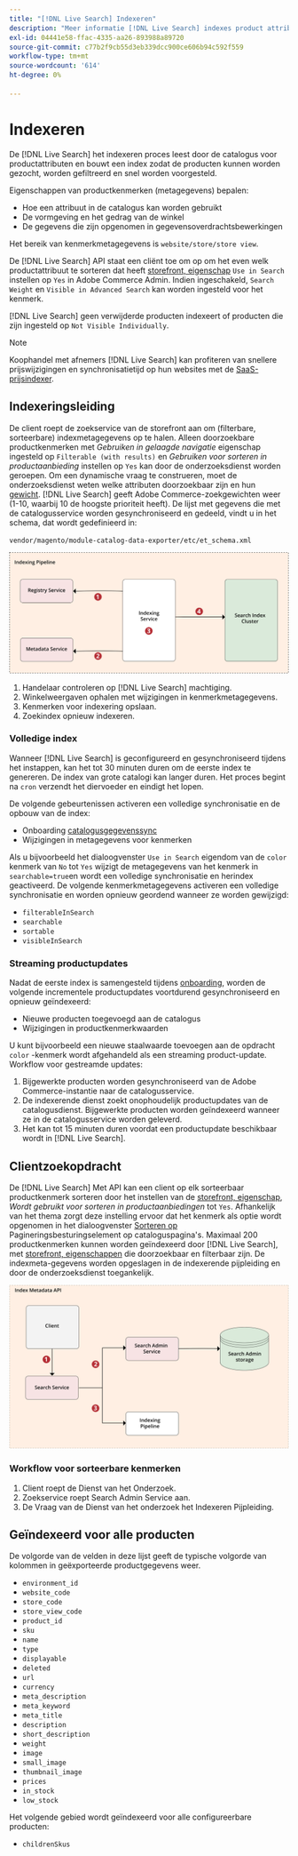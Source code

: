 ```yaml
---
title: "[!DNL Live Search] Indexeren"
description: "Meer informatie [!DNL Live Search] indexes product attribute properties."
exl-id: 04441e58-ffac-4335-aa26-893988a89720
source-git-commit: c77b2f9cb55d3eb339dcc900ce606b94c592f559
workflow-type: tm+mt
source-wordcount: '614'
ht-degree: 0%

---
```


# Indexeren

De [!DNL Live Search] het indexeren proces leest door de catalogus voor productattributen en bouwt een index zodat de producten kunnen worden gezocht, worden gefiltreerd en snel worden voorgesteld.

Eigenschappen van productkenmerken (metagegevens) bepalen:

* Hoe een attribuut in de catalogus kan worden gebruikt
* De vormgeving en het gedrag van de winkel
* De gegevens die zijn opgenomen in gegevensoverdrachtsbewerkingen

Het bereik van kenmerkmetagegevens is `website/store/store view`.

De [!DNL Live Search] API staat een cliënt toe om op om het even welk productattribuut te sorteren dat heeft [storefront, eigenschap](https://experienceleague.adobe.com/docs/commerce-admin/catalog/product-attributes/product-attributes.html) `Use in Search` instellen op `Yes` in Adobe Commerce Admin. Indien ingeschakeld, `Search Weight` en `Visible in Advanced Search` kan worden ingesteld voor het kenmerk.

[!DNL Live Search] geen verwijderde producten indexeert of producten die zijn ingesteld op `Not Visible Individually`.

>[!NOTE]
>
> Koophandel met afnemers [!DNL Live Search] kan profiteren van snellere prijswijzigingen en synchronisatietijd op hun websites met de [SaaS-prijsindexer](../price-index/index.md).

## Indexeringsleiding

De client roept de zoekservice van de storefront aan om (filterbare, sorteerbare) indexmetagegevens op te halen. Alleen doorzoekbare productkenmerken met *Gebruiken in gelaagde navigatie* eigenschap ingesteld op `Filterable (with results)` en *Gebruiken voor sorteren in productaanbieding* instellen op `Yes` kan door de onderzoeksdienst worden geroepen.
Om een dynamische vraag te construeren, moet de onderzoeksdienst weten welke attributen doorzoekbaar zijn en hun [gewicht](https://experienceleague.adobe.com/docs/commerce-admin/catalog/catalog/search/search-results.html#weighted-search). [!DNL Live Search] geeft Adobe Commerce-zoekgewichten weer (1-10, waarbij 10 de hoogste prioriteit heeft). De lijst met gegevens die met de catalogusservice worden gesynchroniseerd en gedeeld, vindt u in het schema, dat wordt gedefinieerd in:

`vendor/magento/module-catalog-data-exporter/etc/et_schema.xml`

![[!DNL Live Search] indexeren, clientzoekdiagram](assets/indexing-pipeline.svg)

1. Handelaar controleren op [!DNL Live Search] machtiging.
1. Winkelweergaven ophalen met wijzigingen in kenmerkmetagegevens.
1. Kenmerken voor indexering opslaan.
1. Zoekindex opnieuw indexeren.

### Volledige index

Wanneer [!DNL Live Search] is geconfigureerd en gesynchroniseerd tijdens het instappen, kan het tot 30 minuten duren om de eerste index te genereren. De index van grote catalogi kan langer duren. Het proces begint na `cron` verzendt het diervoeder en eindigt het lopen.

De volgende gebeurtenissen activeren een volledige synchronisatie en de opbouw van de index:

* Onboarding [catalogusgegevenssync](install.md#synchronize-catalog-data)
* Wijzigingen in metagegevens voor kenmerken

Als u bijvoorbeeld het dialoogvenster `Use in Search` eigendom van de `color` kenmerk van `No` tot `Yes` wijzigt de metagegevens van het kenmerk in `searchable=true`en wordt een volledige synchronisatie en herindex geactiveerd. De volgende kenmerkmetagegevens activeren een volledige synchronisatie en worden opnieuw geordend wanneer ze worden gewijzigd:

* `filterableInSearch`
* `searchable`
* `sortable`
* `visibleInSearch`

### Streaming productupdates

Nadat de eerste index is samengesteld tijdens [onboarding](install.md#synchronize-catalog-data), worden de volgende incrementele productupdates voortdurend gesynchroniseerd en opnieuw geïndexeerd:

* Nieuwe producten toegevoegd aan de catalogus
* Wijzigingen in productkenmerkwaarden

U kunt bijvoorbeeld een nieuwe staalwaarde toevoegen aan de opdracht `color` -kenmerk wordt afgehandeld als een streaming product-update.
Workflow voor gestreamde updates:

1. Bijgewerkte producten worden gesynchroniseerd van de Adobe Commerce-instantie naar de catalogusservice.
1. De indexerende dienst zoekt onophoudelijk productupdates van de catalogusdienst. Bijgewerkte producten worden geïndexeerd wanneer ze in de catalogusservice worden geleverd.
1. Het kan tot 15 minuten duren voordat een productupdate beschikbaar wordt in [!DNL Live Search].

## Clientzoekopdracht

De [!DNL Live Search] Met API kan een client op elk sorteerbaar productkenmerk sorteren door het instellen van de [storefront, eigenschap](https://experienceleague.adobe.com/docs/commerce-admin/catalog/product-attributes/product-attributes.html), *Wordt gebruikt voor sorteren in productaanbiedingen* tot `Yes`. Afhankelijk van het thema zorgt deze instelling ervoor dat het kenmerk als optie wordt opgenomen in het dialoogvenster [Sorteren op](https://experienceleague.adobe.com/docs/commerce-admin/catalog/catalog/navigation/navigation.html) Pagineringsbesturingselement op cataloguspagina&#39;s. Maximaal 200 productkenmerken kunnen worden geïndexeerd door [!DNL Live Search], met [storefront, eigenschappen](https://experienceleague.adobe.com/docs/commerce-admin/catalog/product-attributes/product-attributes.html) die doorzoekbaar en filterbaar zijn.
De indexmeta-gegevens worden opgeslagen in de indexerende pijpleiding en door de onderzoeksdienst toegankelijk.

![[!DNL Live Search] API-diagram voor indexmetagegevens](assets/index-metadata-api.svg)

### Workflow voor sorteerbare kenmerken

1. Client roept de Dienst van het Onderzoek.
1. Zoekservice roept Search Admin Service aan.
1. De Vraag van de Dienst van het onderzoek het Indexeren Pijpleiding.

## Geïndexeerd voor alle producten

De volgorde van de velden in deze lijst geeft de typische volgorde van kolommen in geëxporteerde productgegevens weer.

* `environment_id`
* `website_code`
* `store_code`
* `store_view_code`
* `product_id`
* `sku`
* `name`
* `type`
* `displayable`
* `deleted`
* `url`
* `currency`
* `meta_description`
* `meta_keyword`
* `meta_title`
* `description`
* `short_description`
* `weight`
* `image`
* `small_image`
* `thumbnail_image`
* `prices`
* `in_stock`
* `low_stock`

Het volgende gebied wordt geïndexeerd voor alle configureerbare producten:

* `childrenSkus`
